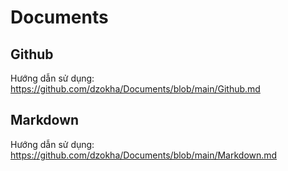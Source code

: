 # Documents
## Github
Hướng dẫn sử dụng: https://github.com/dzokha/Documents/blob/main/Github.md
## Markdown
Hướng dẫn sử dụng: https://github.com/dzokha/Documents/blob/main/Markdown.md

